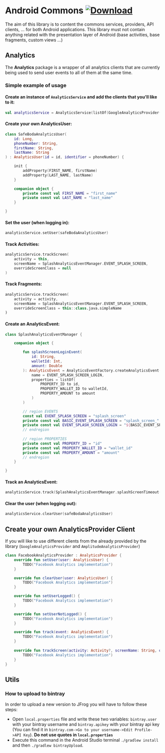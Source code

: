 # Android Commons [ ![Download](https://api.bintray.com/packages/safeboda/android/android-commons/images/download.svg?version=0.0.5) ](https://bintray.com/safeboda/android/android-commons/0.0.5/link)

The aim of this library is to content the commons services, providers, API clients, ... for both Android applications. This library must not contain anything related with the presentation layer of Android (base activities, base fragments, custom views ...)

## Analytics

The <b>Analytics</b> package is a wrapper of all analytics clients that are currently being used to send user events to all of them at the same time. <br/>

### Simple example of usage

#### Create an instance of `AnalyticsService` and add the clients that you'll like to it:
```kotlin
val analyticsService = AnalyticsService(listOf(GoogleAnalyticsProvider()))
```

#### Create your own AnalyticsUser:
```kotlin
class SafeBodaAnalyticsUser(
    id: Long,
    phoneNumber: String,
    firstName: String,
    lastName: String
) : AnalyticsUser(id = id, identifier = phoneNumber) {

    init {
        addProperty(FIRST_NAME, firstName)
        addProperty(LAST_NAME, lastName)
    }

    companion object {
        private const val FIRST_NAME = "first_name"
        private const val LAST_NAME = "last_name"
    }

}
```

#### Set the user (when logging in):
```kotlin
analyticsService.setUser(safeBodaAnalyticsUser)
```

#### Track Activities:
```kotlin
analyticsService.trackScreen(
    activity = this,
    screenName = SplashAnalyticsEventManager.EVENT_SPLASH_SCREEN,
    overrideScreenClass = null
)
```

#### Track Fragments:
```kotlin
analyticsService.trackScreen(
    activity = activity,
    screenName = SplashAnalyticsEventManager.EVENT_SPLASH_SCREEN,
    overrideScreenClass = this::class.java.simpleName
)
```

#### Create an AnalyticsEvent:
```kotlin
class SplashAnalyticsEventManager {

    companion object {

        fun splashScreenLoginEvent(
            id: String,
            walletId: Int,
            amount: Double
        ): AnalyticsEvent = AnalyticsEventFactory.createAnalyticsEvent(
            name = EVENT_SPLASH_SCREEN_LOGIN,
            properties = listOf(
                PROPERTY_ID to id,
                PROPERTY_WALLET_ID to walletId,
                PROPERTY_AMOUNT to amount
            )
        )

        // region EVENTS
        const val EVENT_SPLASH_SCREEN = "splash_screen"
        private const val BASIC_EVENT_SPLASH_SCREEN = "splash_screen_"
        private const val EVENT_SPLASH_SCREEN_LOGIN = "${BASIC_EVENT_SPLASH_SCREEN}login"
        // endregion
        
        // region PROPERTIES
        private const val PROPERTY_ID = "id"
        private const val PROPERTY_WALLET_ID = "wallet_id"
        private const val PROPERTY_AMOUNT = "amount"
        // endregion
    }

}
```

#### Track an AnalyticsEvent:
```kotlin
analyticsService.track(SplashAnalyticsEventManager.splashScreenTimeout())
```

#### Clear the user (when logging out):
```kotlin
analyticsService.clearUser(safeBodaAnalyticsUser)
```

## Create your own AnalyticsProvider Client

If you will like to use different clients from the already provided by the library (`GoogleAnalyticsProvider` and `AmplitudeAnalyticsProvider`)

```kotlin
class FacebookAnalyticsProvider : AnalyticsProvider {
    override fun setUser(user: AnalyticsUser) {
    	TODO("Facebook Analytics implementation")
    }

    override fun clearUser(user: AnalyticsUser) {
    	TODO("Facebook Analytics implementation")
    }

    override fun setUserLogged() {
    	TODO("Facebook Analytics implementation")
    }

    override fun setUserNotLogged() {
    	TODO("Facebook Analytics implementation")
    }

    override fun track(event: AnalyticsEvent) {
    	TODO("Facebook Analytics implementation")
    }
    
    override fun trackScreen(activity: Activity?, screenName: String, overrideScreenClass: String?) {
        TODO("Facebook Analytics implementation")
    }
}
```

## Utils

### How to upload to bintray

In order to upload a new version to JFrog you will have to follow these steps: 

- Open `local.properties` file and write these two variables: `bintray.user` with your bintray username and `bintray.apikey` with your bintray api key (You can find it in `bintray.com->Go to your username->Edit Profile->API Key`). <b>Do not use quotes in `local.properties`</b>
- Execute this command in the Android Studio terminal `./gradlew install` and then `./gradlew bintrayUpload`.
